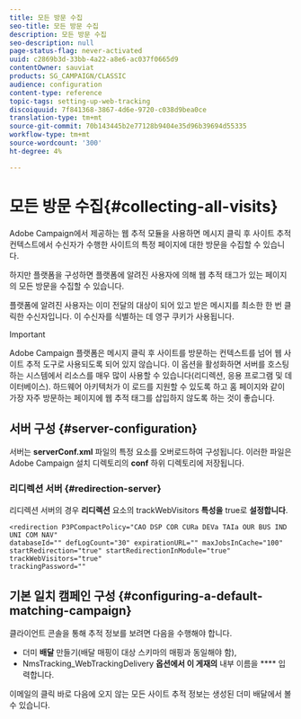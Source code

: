 ```yaml
---
title: 모든 방문 수집
seo-title: 모든 방문 수집
description: 모든 방문 수집
seo-description: null
page-status-flag: never-activated
uuid: c2869b3d-33bb-4a22-a8e6-ac037f0665d9
contentOwner: sauviat
products: SG_CAMPAIGN/CLASSIC
audience: configuration
content-type: reference
topic-tags: setting-up-web-tracking
discoiquuid: 7f841368-3867-4d6e-9720-c038d9bea0ce
translation-type: tm+mt
source-git-commit: 70b143445b2e77128b9404e35d96b39694d55335
workflow-type: tm+mt
source-wordcount: '300'
ht-degree: 4%

---
```



# 모든 방문 수집{#collecting-all-visits}

Adobe Campaign에서 제공하는 웹 추적 모듈을 사용하면 메시지 클릭 후 사이트 추적 컨텍스트에서 수신자가 수행한 사이트의 특정 페이지에 대한 방문을 수집할 수 있습니다.

하지만 플랫폼을 구성하면 플랫폼에 알려진 사용자에 의해 웹 추적 태그가 있는 페이지의 모든 방문을 수집할 수 있습니다.

플랫폼에 알려진 사용자는 이미 전달의 대상이 되어 있고 받은 메시지를 최소한 한 번 클릭한 수신자입니다. 이 수신자를 식별하는 데 영구 쿠키가 사용됩니다.

>[!IMPORTANT]
>
>Adobe Campaign 플랫폼은 메시지 클릭 후 사이트를 방문하는 컨텍스트를 넘어 웹 사이트 추적 도구로 사용되도록 되어 있지 않습니다. 이 옵션을 활성화하면 서버를 호스팅하는 시스템에서 리소스를 매우 많이 사용할 수 있습니다(리디렉션, 응용 프로그램 및 데이터베이스). 하드웨어 아키텍처가 이 로드를 지원할 수 있도록 하고 홈 페이지와 같이 가장 자주 방문하는 페이지에 웹 추적 태그를 삽입하지 않도록 하는 것이 좋습니다.

## 서버 구성 {#server-configuration}

서버는 **serverConf.xml** 파일의 특정 요소를 오버로드하여 구성됩니다. 이러한 파일은 Adobe Campaign 설치 디렉토리의 **conf** 하위 디렉토리에 저장됩니다.

### 리디렉션 서버 {#redirection-server}

리디렉션 서버의 경우 **리디렉션** 요소의 trackWebVisitors **특성을** true로 **설정합니다**.

```
<redirection P3PCompactPolicy="CAO DSP COR CURa DEVa TAIa OUR BUS IND UNI COM NAV"
databaseId="" defLogCount="30" expirationURL="" maxJobsInCache="100"
startRedirection="true" startRedirectionInModule="true" trackWebVisitors="true"
trackingPassword=""
```

## 기본 일치 캠페인 구성 {#configuring-a-default-matching-campaign}

클라이언트 콘솔을 통해 추적 정보를 보려면 다음을 수행해야 합니다.

* 더미 **배달** 만들기(배달 매핑이 대상 스키마의 매핑과 동일해야 함),
* NmsTracking_WebTrackingDelivery **옵션에서 이 게재의** 내부 이름을 **** 입력합니다.

이메일의 클릭 바로 다음에 오지 않는 모든 사이트 추적 정보는 생성된 더미 배달에서 볼 수 있습니다.
